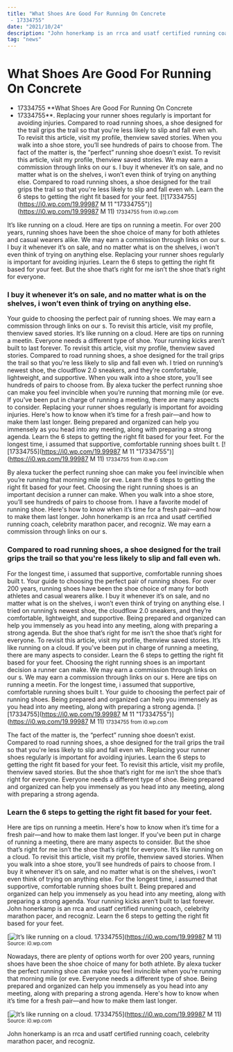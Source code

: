 ```yaml
---
title: "What Shoes Are Good For Running On Concrete - 17334755"
date: "2021/10/24"
description: "John honerkamp is an rrca and usatf certified running coach, celebrity marathon pacer, and recogniz."
tag: "news"
---
```


# What Shoes Are Good For Running On Concrete - 17334755
**What Shoes Are Good For Running On Concrete - 17334755**. Replacing your runner shoes regularly is important for avoiding injuries. Compared to road running shoes, a shoe designed for the trail grips the trail so that you&#039;re less likely to slip and fall even wh. To revisit this article, visit my profile, thenview saved stories. When you walk into a shoe store, you’ll see hundreds of pairs to choose from. The fact of the matter is, the “perfect” running shoe doesn’t exist.
To revisit this article, visit my profile, thenview saved stories. We may earn a commission through links on our s. I buy it whenever it’s on sale, and no matter what is on the shelves, i won’t even think of trying on anything else. Compared to road running shoes, a shoe designed for the trail grips the trail so that you&#039;re less likely to slip and fall even wh. Learn the 6 steps to getting the right fit based for your feet.
[![17334755](https://i0.wp.com/19.99987 M 11 "17334755")](https://i0.wp.com/19.99987 M 11)
<small>17334755 from i0.wp.com</small>

It’s like running on a cloud. Here are tips on running a meetin. For over 200 years, running shoes have been the shoe choice of many for both athletes and casual wearers alike. We may earn a commission through links on our s. I buy it whenever it’s on sale, and no matter what is on the shelves, i won’t even think of trying on anything else. Replacing your runner shoes regularly is important for avoiding injuries. Learn the 6 steps to getting the right fit based for your feet. But the shoe that’s right for me isn’t the shoe that’s right for everyone.

### I buy it whenever it’s on sale, and no matter what is on the shelves, i won’t even think of trying on anything else.
Your guide to choosing the perfect pair of running shoes. We may earn a commission through links on our s. To revisit this article, visit my profile, thenview saved stories. It’s like running on a cloud. Here are tips on running a meetin. Everyone needs a different type of shoe. Your running kicks aren’t built to last forever. To revisit this article, visit my profile, thenview saved stories. Compared to road running shoes, a shoe designed for the trail grips the trail so that you&#039;re less likely to slip and fall even wh. I tried on running’s newest shoe, the cloudflow 2.0 sneakers, and they’re comfortable, lightweight, and supportive. When you walk into a shoe store, you’ll see hundreds of pairs to choose from. By alexa tucker the perfect running shoe can make you feel invincible when you’re running that morning mile (or eve. If you&#039;ve been put in charge of running a meeting, there are many aspects to consider.
Replacing your runner shoes regularly is important for avoiding injuries. Here&#039;s how to know when it’s time for a fresh pair—and how to make them last longer. Being prepared and organized can help you immensely as you head into any meeting, along with preparing a strong agenda. Learn the 6 steps to getting the right fit based for your feet. For the longest time, i assumed that supportive, comfortable running shoes built t.
[![17334755](https://i0.wp.com/19.99987 M 11 "17334755")](https://i0.wp.com/19.99987 M 11)
<small>17334755 from i0.wp.com</small>

By alexa tucker the perfect running shoe can make you feel invincible when you’re running that morning mile (or eve. Learn the 6 steps to getting the right fit based for your feet. Choosing the right running shoes is an important decision a runner can make. When you walk into a shoe store, you’ll see hundreds of pairs to choose from. I have a favorite model of running shoe. Here&#039;s how to know when it’s time for a fresh pair—and how to make them last longer. John honerkamp is an rrca and usatf certified running coach, celebrity marathon pacer, and recogniz. We may earn a commission through links on our s.

### Compared to road running shoes, a shoe designed for the trail grips the trail so that you&#039;re less likely to slip and fall even wh.
For the longest time, i assumed that supportive, comfortable running shoes built t. Your guide to choosing the perfect pair of running shoes. For over 200 years, running shoes have been the shoe choice of many for both athletes and casual wearers alike. I buy it whenever it’s on sale, and no matter what is on the shelves, i won’t even think of trying on anything else. I tried on running’s newest shoe, the cloudflow 2.0 sneakers, and they’re comfortable, lightweight, and supportive. Being prepared and organized can help you immensely as you head into any meeting, along with preparing a strong agenda. But the shoe that’s right for me isn’t the shoe that’s right for everyone. To revisit this article, visit my profile, thenview saved stories. It’s like running on a cloud. If you&#039;ve been put in charge of running a meeting, there are many aspects to consider. Learn the 6 steps to getting the right fit based for your feet. Choosing the right running shoes is an important decision a runner can make. We may earn a commission through links on our s.
We may earn a commission through links on our s. Here are tips on running a meetin. For the longest time, i assumed that supportive, comfortable running shoes built t. Your guide to choosing the perfect pair of running shoes. Being prepared and organized can help you immensely as you head into any meeting, along with preparing a strong agenda.
[![17334755](https://i0.wp.com/19.99987 M 11 "17334755")](https://i0.wp.com/19.99987 M 11)
<small>17334755 from i0.wp.com</small>

The fact of the matter is, the “perfect” running shoe doesn’t exist. Compared to road running shoes, a shoe designed for the trail grips the trail so that you&#039;re less likely to slip and fall even wh. Replacing your runner shoes regularly is important for avoiding injuries. Learn the 6 steps to getting the right fit based for your feet. To revisit this article, visit my profile, thenview saved stories. But the shoe that’s right for me isn’t the shoe that’s right for everyone. Everyone needs a different type of shoe. Being prepared and organized can help you immensely as you head into any meeting, along with preparing a strong agenda.

### Learn the 6 steps to getting the right fit based for your feet.
Here are tips on running a meetin. Here&#039;s how to know when it’s time for a fresh pair—and how to make them last longer. If you&#039;ve been put in charge of running a meeting, there are many aspects to consider. But the shoe that’s right for me isn’t the shoe that’s right for everyone. It’s like running on a cloud. To revisit this article, visit my profile, thenview saved stories. When you walk into a shoe store, you’ll see hundreds of pairs to choose from. I buy it whenever it’s on sale, and no matter what is on the shelves, i won’t even think of trying on anything else. For the longest time, i assumed that supportive, comfortable running shoes built t. Being prepared and organized can help you immensely as you head into any meeting, along with preparing a strong agenda. Your running kicks aren’t built to last forever. John honerkamp is an rrca and usatf certified running coach, celebrity marathon pacer, and recogniz. Learn the 6 steps to getting the right fit based for your feet.


[![It’s like running on a cloud. 17334755](https://i1.wp.com/www.on-running.com/en-us/products/cloud-waterproof/mens/black-lunar "17334755")](https://i0.wp.com/19.99987 M 11)
<small>Source: i0.wp.com</small>

Nowadays, there are plenty of options worth for over 200 years, running shoes have been the shoe choice of many for both athlete. By alexa tucker the perfect running shoe can make you feel invincible when you’re running that morning mile (or eve. Everyone needs a different type of shoe. Being prepared and organized can help you immensely as you head into any meeting, along with preparing a strong agenda. Here&#039;s how to know when it’s time for a fresh pair—and how to make them last longer.

[![It’s like running on a cloud. 17334755](https://i1.wp.com/www.on-running.com/en-us/products/cloud-waterproof/mens/black-lunar "17334755")](https://i0.wp.com/19.99987 M 11)
<small>Source: i0.wp.com</small>

John honerkamp is an rrca and usatf certified running coach, celebrity marathon pacer, and recogniz.
